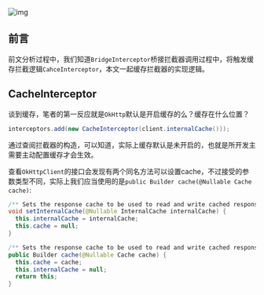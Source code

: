 ![img](http://7u2jir.com1.z0.glb.clouddn.com/img/2018-01-04-01.png)

## 前言

前文分析过程中，我们知道`BridgeInterceptor`桥接拦截器调用过程中，将触发缓存拦截逻辑`CahceInterceptor`，本文一起缓存拦截器的实现逻辑。

## CacheInterceptor

谈到缓存，笔者的第一反应就是`OkHttp`默认是开启缓存的么？缓存在什么位置？

```java
interceptors.add(new CacheInterceptor(client.internalCache()));
```
通过查阅拦截器的构造，可以知道，实际上缓存默认是未开启的，也就是所开发主需要主动配置缓存才会生效。

查看`OkHttpClient`的接口会发现有两个同名方法可以设置cache，不过接受的参数类型不同，实际上我们应当使用的是`public Builder cache(@Nullable Cache cache)`:

```java
/** Sets the response cache to be used to read and write cached responses. */
void setInternalCache(@Nullable InternalCache internalCache) {
  this.internalCache = internalCache;
  this.cache = null;
}

/** Sets the response cache to be used to read and write cached responses. */
public Builder cache(@Nullable Cache cache) {
  this.cache = cache;
  this.internalCache = null;
  return this;
}
```

